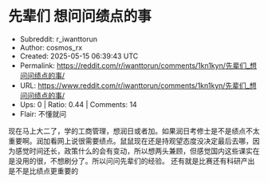 # 先辈们 想问问绩点的事

- Subreddit: r_iwanttorun
- Author: cosmos_rx
- Created: 2025-05-15 06:39:43 UTC
- Permalink: https://reddit.com/r/iwanttorun/comments/1kn1kyn/先辈们_想问问绩点的事/
- URL: https://www.reddit.com/r/iwanttorun/comments/1kn1kyn/先辈们_想问问绩点的事/
- Ups: 0 | Ratio: 0.44 | Comments: 14
- Flair: 不懂就问


现在马上大二了，学的工商管理，想润日或者加。如果润日考修士是不是绩点不太重要啊。润加看网上说很需要绩点。鼠鼠现在还是持观望态度没决定最后去哪，因为感觉时间还长，政策什么的会有变动，所以想两头兼顾，但感觉国内这些课实在是没用的很，不想刷分了。所以问问先辈们的经验。
还有就是比赛还有科研产出是不是比绩点更重要的

